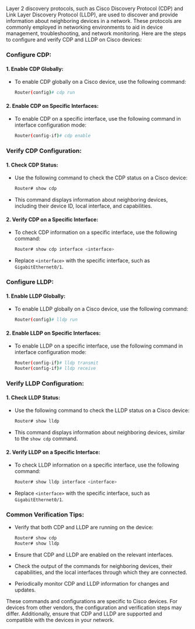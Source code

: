Layer 2 discovery protocols, such as Cisco Discovery Protocol (CDP) and Link Layer Discovery Protocol (LLDP), are used to discover and provide information about neighboring devices in a network. These protocols are commonly employed in networking environments to aid in device management, troubleshooting, and network monitoring. Here are the steps to configure and verify CDP and LLDP on Cisco devices:

### Configure CDP:

#### 1. **Enable CDP Globally:**
   - To enable CDP globally on a Cisco device, use the following command:

     ```bash
     Router(config)# cdp run
     ```

#### 2. **Enable CDP on Specific Interfaces:**
   - To enable CDP on a specific interface, use the following command in interface configuration mode:

     ```bash
     Router(config-if)# cdp enable
     ```

### Verify CDP Configuration:

#### 1. **Check CDP Status:**
   - Use the following command to check the CDP status on a Cisco device:

     ```bash
     Router# show cdp
     ```

   - This command displays information about neighboring devices, including their device ID, local interface, and capabilities.

#### 2. **Verify CDP on a Specific Interface:**
   - To check CDP information on a specific interface, use the following command:

     ```bash
     Router# show cdp interface <interface>
     ```

   - Replace `<interface>` with the specific interface, such as `GigabitEthernet0/1`.

### Configure LLDP:

#### 1. **Enable LLDP Globally:**
   - To enable LLDP globally on a Cisco device, use the following command:

     ```bash
     Router(config)# lldp run
     ```

#### 2. **Enable LLDP on Specific Interfaces:**
   - To enable LLDP on a specific interface, use the following command in interface configuration mode:

     ```bash
     Router(config-if)# lldp transmit
     Router(config-if)# lldp receive
     ```

### Verify LLDP Configuration:

#### 1. **Check LLDP Status:**
   - Use the following command to check the LLDP status on a Cisco device:

     ```bash
     Router# show lldp
     ```

   - This command displays information about neighboring devices, similar to the `show cdp` command.

#### 2. **Verify LLDP on a Specific Interface:**
   - To check LLDP information on a specific interface, use the following command:

     ```bash
     Router# show lldp interface <interface>
     ```

   - Replace `<interface>` with the specific interface, such as `GigabitEthernet0/1`.

### Common Verification Tips:

- Verify that both CDP and LLDP are running on the device:

  ```bash
  Router# show cdp
  Router# show lldp
  ```

- Ensure that CDP and LLDP are enabled on the relevant interfaces.

- Check the output of the commands for neighboring devices, their capabilities, and the local interfaces through which they are connected.

- Periodically monitor CDP and LLDP information for changes and updates.

These commands and configurations are specific to Cisco devices. For devices from other vendors, the configuration and verification steps may differ. Additionally, ensure that CDP and LLDP are supported and compatible with the devices in your network.
